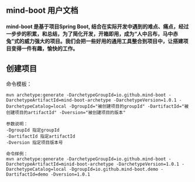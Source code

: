 ## mind-boot 用户文档
#### mind-boot 是基于项目Spring Boot, 结合在实际开发中遇到的难点、痛点，经过一步步的积累，和总结，为了简化开发，开箱即用，成为“人中吕布，马中赤兔”式的威力强大的项目。我们会把一些好用的通用工具整合到项目中，让搭建项目变得一件有趣，愉快的工作。

## 创建项目
命令模板：
```
mvn archetype:generate -DarchetypeGroupId=io.github.mind-boot -DarchetypeArtifactId=mind-boot-archetype -DarchetypeVersion=1.0.1 -DarchetypeCatalog=local -DgroupId="被创建项目的groupId" -DartifactId="被创建项目的artifactId" -Dversion="被创建项目的版本"

参数说明：
-DgroupId 指定groupId
-DartifactId 指定artifactId
-Dversion 指定项目版本号

命令样例：
mvn archetype:generate -DarchetypeGroupId=io.github.mind-boot -DarchetypeArtifactId=minid-boot-archetype -DarchetypeVersion=1.0.1 -DarchetypeCatalog=local -DgroupId=io.github.mind-boot.demo -DartifactId=demo -Dversion=1.0.1
```